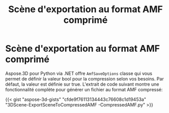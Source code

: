 ﻿---
title: Scène d'exportation au format AMF comprimé
type: docs
weight: 30
url: /fr/python-net/export-scene-to-compressed-amf-format/
description: Aspose.3D pour Python via .NET offre la classe AmfSaveOptions qui vous permet de définir la valeur bool pour la compression selon vos besoins. Par défaut, la valeur est définie sur true.
---
# **Scène d'exportation au format AMF comprimé**
Aspose.3D pour Python via .NET offre `AmfSaveOptions` classe qui vous permet de définir la valeur bool pour la compression selon vos besoins. Par défaut, la valeur est définie sur true. L'extrait de code suivant montre une fonctionnalité complète pour générer un fichier au format AMF compressé:

{{< gist "aspose-3d-gists" "cfde9f76113134443c76608c1d19453a" "3DScene-ExportSceneToCompressedAMF -CompressedAMF.py" >}}
